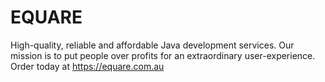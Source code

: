 # EQUARE
High-quality, reliable and affordable Java development services. Our mission is to put people over profits for an extraordinary user-experience.
Order today at https://equare.com.au

